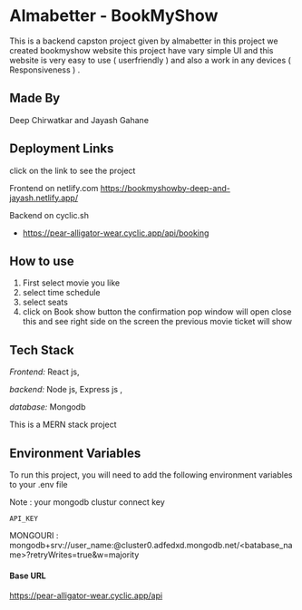 # Almabetter - BookMyShow

This is a backend capston project given by almabetter in this project we created bookmyshow website this project have vary simple UI and this website is very easy to use ( userfriendly )  and also a work in any devices ( Responsiveness ) .

## Made By
Deep Chirwatkar and Jayash Gahane 
 


## Deployment Links

click on the link to see the project 

Frontend on netlify.com
https://bookmyshowby-deep-and-jayash.netlify.app/

Backend on cyclic.sh

 - https://pear-alligator-wear.cyclic.app/api/booking



    
## How to use

 1) First select movie you like 
 2) select time schedule 
 3) select seats
 4) click on Book show button the confirmation pop window will open close this and see right side on the screen the previous movie ticket will show 
 


## Tech Stack

*Frontend:* React js, 

*backend:* Node js, Express js , 

*database:* Mongodb

This is a MERN stack project  


## Environment Variables

To run this project, you will need to add the following environment variables to your .env file

Note : your mongodb clustur connect key 

`API_KEY`

 MONGOURI : mongodb+srv://user_name:<password>@cluster0.adfedxd.mongodb.net/<batabase_name>?retryWrites=true&w=majority





#### Base URL
https://pear-alligator-wear.cyclic.app/api





